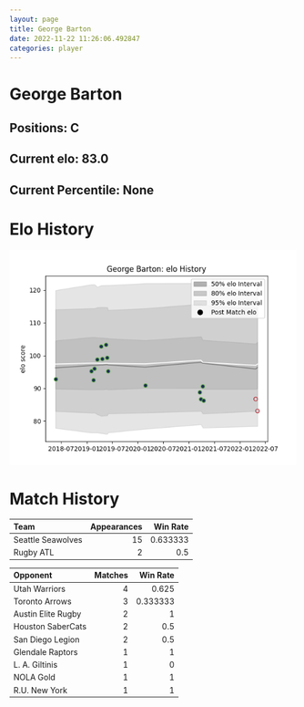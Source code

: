 ```yaml
---  
layout: page  
title: George Barton  
date: 2022-11-22 11:26:06.492847  
categories: player  
---
```

# George Barton

## Positions: C

## Current elo: 83.0

## Current Percentile: None

# Elo History


![elo history](history_GeorgeBarton.png)
# Match History


| Team              |   Appearances |   Win Rate |
|:------------------|--------------:|-----------:|
| Seattle Seawolves |            15 |   0.633333 |
| Rugby ATL         |             2 |   0.5      |

| Opponent           |   Matches |   Win Rate |
|:-------------------|----------:|-----------:|
| Utah Warriors      |         4 |   0.625    |
| Toronto Arrows     |         3 |   0.333333 |
| Austin Elite Rugby |         2 |   1        |
| Houston SaberCats  |         2 |   0.5      |
| San Diego Legion   |         2 |   0.5      |
| Glendale Raptors   |         1 |   1        |
| L. A. Giltinis     |         1 |   0        |
| NOLA Gold          |         1 |   1        |
| R.U. New York      |         1 |   1        |